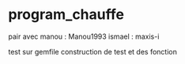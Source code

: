 # program_chauffe
pair avec
manou : Manou1993
ismael : maxis-i 

test sur gemfile 
 construction de test et des fonction 